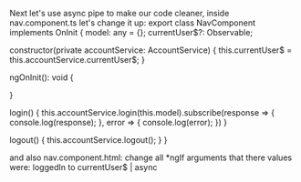 Next let's use async pipe to make our code cleaner,
inside nav.component.ts let's change it up:
export class NavComponent implements OnInit {
  model: any = {};
  currentUser$?: Observable<User>;

  constructor(private accountService: AccountService) { 
    this.currentUser$ = this.accountService.currentUser$;
  }

  ngOnInit(): void {
    
  }

  login() {
    this.accountService.login(this.model).subscribe(response => {
      console.log(response);
    }, error => {
      console.log(error);
    })
  }

  logout() {
    this.accountService.logout();
  }
}



and also nav.component.html:
change all *ngIf arguments that there values were: loggedIn to   currentUser$ | async